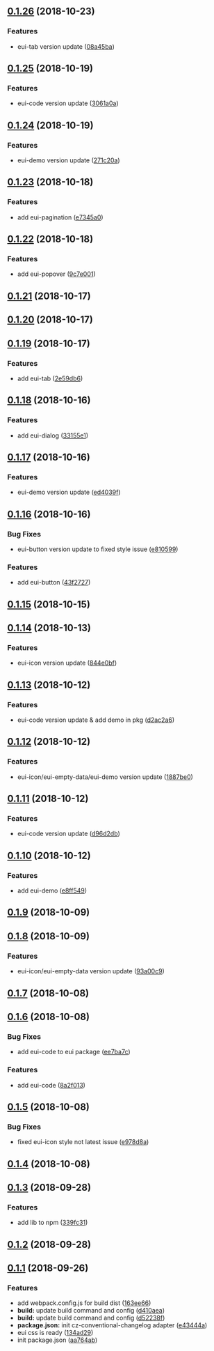 <a name="0.1.26"></a>
## [0.1.26](https://github.com/MST-EUI/eui/compare/v0.1.25...v0.1.26) (2018-10-23)


### Features

* eui-tab version update ([08a45ba](https://github.com/MST-EUI/eui/commit/08a45ba))



<a name="0.1.25"></a>
## [0.1.25](https://github.com/MST-EUI/eui/compare/v0.1.24...v0.1.25) (2018-10-19)


### Features

* eui-code version update ([3061a0a](https://github.com/MST-EUI/eui/commit/3061a0a))



<a name="0.1.24"></a>
## [0.1.24](https://github.com/MST-EUI/eui/compare/v0.1.23...v0.1.24) (2018-10-19)


### Features

* eui-demo version update ([271c20a](https://github.com/MST-EUI/eui/commit/271c20a))



<a name="0.1.23"></a>
## [0.1.23](https://github.com/MST-EUI/eui/compare/v0.1.22...v0.1.23) (2018-10-18)


### Features

* add eui-pagination ([e7345a0](https://github.com/MST-EUI/eui/commit/e7345a0))



<a name="0.1.22"></a>
## [0.1.22](https://github.com/MST-EUI/eui/compare/v0.1.21...v0.1.22) (2018-10-18)


### Features

* add eui-popover ([9c7e001](https://github.com/MST-EUI/eui/commit/9c7e001))



<a name="0.1.21"></a>
## [0.1.21](https://github.com/MST-EUI/eui/compare/v0.1.20...v0.1.21) (2018-10-17)



<a name="0.1.20"></a>
## [0.1.20](https://github.com/MST-EUI/eui/compare/v0.1.19...v0.1.20) (2018-10-17)



<a name="0.1.19"></a>
## [0.1.19](https://github.com/MST-EUI/eui/compare/v0.1.18...v0.1.19) (2018-10-17)


### Features

* add eui-tab ([2e59db6](https://github.com/MST-EUI/eui/commit/2e59db6))



<a name="0.1.18"></a>
## [0.1.18](https://github.com/MST-EUI/eui/compare/v0.1.17...v0.1.18) (2018-10-16)


### Features

* add eui-dialog ([33155e1](https://github.com/MST-EUI/eui/commit/33155e1))



<a name="0.1.17"></a>
## [0.1.17](https://github.com/MST-EUI/eui/compare/v0.1.16...v0.1.17) (2018-10-16)


### Features

* eui-demo version update ([ed4039f](https://github.com/MST-EUI/eui/commit/ed4039f))



<a name="0.1.16"></a>
## [0.1.16](https://github.com/MST-EUI/eui/compare/v0.1.15...v0.1.16) (2018-10-16)


### Bug Fixes

* eui-button version update to fixed style issue ([e810599](https://github.com/MST-EUI/eui/commit/e810599))


### Features

* add eui-button ([43f2727](https://github.com/MST-EUI/eui/commit/43f2727))



<a name="0.1.15"></a>
## [0.1.15](https://github.com/MST-EUI/eui/compare/v0.1.14...v0.1.15) (2018-10-15)



<a name="0.1.14"></a>
## [0.1.14](https://github.com/MST-EUI/eui/compare/v0.1.13...v0.1.14) (2018-10-13)


### Features

* eui-icon version update ([844e0bf](https://github.com/MST-EUI/eui/commit/844e0bf))



<a name="0.1.13"></a>
## [0.1.13](https://github.com/MST-EUI/eui/compare/v0.1.12...v0.1.13) (2018-10-12)


### Features

* eui-code version update & add demo in pkg ([d2ac2a6](https://github.com/MST-EUI/eui/commit/d2ac2a6))



<a name="0.1.12"></a>
## [0.1.12](https://github.com/MST-EUI/eui/compare/v0.1.11...v0.1.12) (2018-10-12)


### Features

* eui-icon/eui-empty-data/eui-demo version update ([1887be0](https://github.com/MST-EUI/eui/commit/1887be0))



<a name="0.1.11"></a>
## [0.1.11](https://github.com/MST-EUI/eui/compare/v0.1.10...v0.1.11) (2018-10-12)


### Features

* eui-code version update ([d96d2db](https://github.com/MST-EUI/eui/commit/d96d2db))



<a name="0.1.10"></a>
## [0.1.10](https://github.com/MST-EUI/eui/compare/v0.1.9...v0.1.10) (2018-10-12)


### Features

* add eui-demo ([e8ff549](https://github.com/MST-EUI/eui/commit/e8ff549))



<a name="0.1.9"></a>
## [0.1.9](https://github.com/MST-EUI/eui/compare/v0.1.8...v0.1.9) (2018-10-09)



<a name="0.1.8"></a>
## [0.1.8](https://github.com/MST-EUI/eui/compare/v0.1.7...v0.1.8) (2018-10-09)


### Features

* eui-icon/eui-empty-data version update ([93a00c9](https://github.com/MST-EUI/eui/commit/93a00c9))



<a name="0.1.7"></a>
## [0.1.7](https://github.com/MST-EUI/eui/compare/v0.1.6...v0.1.7) (2018-10-08)



<a name="0.1.6"></a>
## [0.1.6](https://github.com/MST-EUI/eui/compare/v0.1.5...v0.1.6) (2018-10-08)


### Bug Fixes

* add eui-code to eui package ([ee7ba7c](https://github.com/MST-EUI/eui/commit/ee7ba7c))


### Features

* add eui-code ([8a2f013](https://github.com/MST-EUI/eui/commit/8a2f013))



<a name="0.1.5"></a>
## [0.1.5](https://github.com/MST-EUI/eui/compare/v0.1.4...v0.1.5) (2018-10-08)


### Bug Fixes

* fixed eui-icon style not latest issue ([e978d8a](https://github.com/MST-EUI/eui/commit/e978d8a))



<a name="0.1.4"></a>
## [0.1.4](https://github.com/MST-EUI/eui/compare/v0.1.3...v0.1.4) (2018-10-08)



<a name="0.1.3"></a>
## [0.1.3](https://github.com/MST-EUI/eui/compare/v0.1.2...v0.1.3) (2018-09-28)


### Features

* add lib to npm ([339fc31](https://github.com/MST-EUI/eui/commit/339fc31))



<a name="0.1.2"></a>
## [0.1.2](https://github.com/MST-EUI/eui/compare/v0.1.1...v0.1.2) (2018-09-28)



<a name="0.1.1"></a>
## [0.1.1](https://github.com/MST-EUI/eui/compare/v0.1.0...v0.1.1) (2018-09-26)


### Features

* add webpack.config.js for build dist ([163ee66](https://github.com/MST-EUI/eui/commit/163ee66))
* **build:** update build command and config ([d410aea](https://github.com/MST-EUI/eui/commit/d410aea))
* **build:** update build command and config ([d52238f](https://github.com/MST-EUI/eui/commit/d52238f))
* **package.json:** init cz-conventional-changelog adapter ([e43444a](https://github.com/MST-EUI/eui/commit/e43444a))
* eui css is ready ([134ad29](https://github.com/MST-EUI/eui/commit/134ad29))
* init package.json ([aa764ab](https://github.com/MST-EUI/eui/commit/aa764ab))



